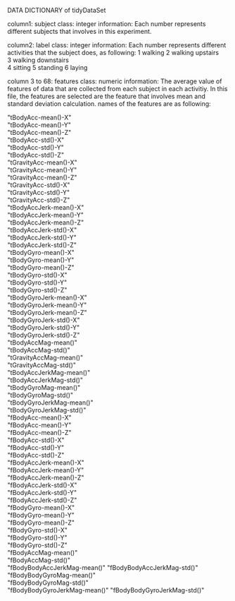 DATA DICTIONARY of tidyDataSet

column1: subject
class: integer
information: Each number represents different subjects that involves
in this experiment.


column2: label
class: integer
information: Each number represents different activities that
the subject does, as following:
	1 walking
	2 walking upstairs	
	3 walking downstairs	
	4 sitting
	5 standing
	6 laying

column 3 to 68: features
class: numeric
information: The average value of features of data that are collected from each subject in each
activitiy. In this file, the features are selected are the feature
that involves mean and standard deviation calculation. names of 
the features are as following:
                  
  "tBodyAcc-mean()-X"           
"tBodyAcc-mean()-Y"          
  "tBodyAcc-mean()-Z"           
"tBodyAcc-std()-X"           
  "tBodyAcc-std()-Y"            
"tBodyAcc-std()-Z"           
  "tGravityAcc-mean()-X"        
"tGravityAcc-mean()-Y"       
 "tGravityAcc-mean()-Z"        
"tGravityAcc-std()-X"        
 "tGravityAcc-std()-Y"         
"tGravityAcc-std()-Z"        
 "tBodyAccJerk-mean()-X"       
"tBodyAccJerk-mean()-Y"      
 "tBodyAccJerk-mean()-Z"       
"tBodyAccJerk-std()-X"       
 "tBodyAccJerk-std()-Y"        
"tBodyAccJerk-std()-Z"       
 "tBodyGyro-mean()-X"          
"tBodyGyro-mean()-Y"         
 "tBodyGyro-mean()-Z"          
"tBodyGyro-std()-X"          
 "tBodyGyro-std()-Y"           
"tBodyGyro-std()-Z"          
 "tBodyGyroJerk-mean()-X"      
"tBodyGyroJerk-mean()-Y"     
 "tBodyGyroJerk-mean()-Z"      
"tBodyGyroJerk-std()-X"      
 "tBodyGyroJerk-std()-Y"       
"tBodyGyroJerk-std()-Z"      
 "tBodyAccMag-mean()"          
"tBodyAccMag-std()"          
 "tGravityAccMag-mean()"       
"tGravityAccMag-std()"       
 "tBodyAccJerkMag-mean()"      
"tBodyAccJerkMag-std()"      
 "tBodyGyroMag-mean()"         
"tBodyGyroMag-std()"         
 "tBodyGyroJerkMag-mean()"     
"tBodyGyroJerkMag-std()"     
 "fBodyAcc-mean()-X"           
"fBodyAcc-mean()-Y"          
 "fBodyAcc-mean()-Z"           
"fBodyAcc-std()-X"           
 "fBodyAcc-std()-Y"            
"fBodyAcc-std()-Z"           
 "fBodyAccJerk-mean()-X"       
"fBodyAccJerk-mean()-Y"      
 "fBodyAccJerk-mean()-Z"       
"fBodyAccJerk-std()-X"       
 "fBodyAccJerk-std()-Y"        
"fBodyAccJerk-std()-Z"       
 "fBodyGyro-mean()-X"          
"fBodyGyro-mean()-Y"         
 "fBodyGyro-mean()-Z"          
"fBodyGyro-std()-X"          
 "fBodyGyro-std()-Y"           
"fBodyGyro-std()-Z"          
 "fBodyAccMag-mean()"          
"fBodyAccMag-std()"          
 "fBodyBodyAccJerkMag-mean()" 
"fBodyBodyAccJerkMag-std()"  
 "fBodyBodyGyroMag-mean()"     
"fBodyBodyGyroMag-std()"     
 "fBodyBodyGyroJerkMag-mean()" 
"fBodyBodyGyroJerkMag-std()" 



